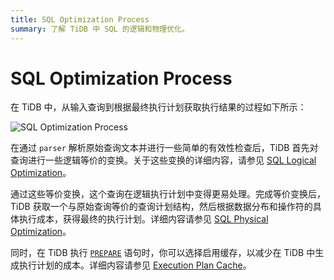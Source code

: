 ```yaml
---
title: SQL Optimization Process
summary: 了解 TiDB 中 SQL 的逻辑和物理优化。
---
```


# SQL Optimization Process

在 TiDB 中，从输入查询到根据最终执行计划获取执行结果的过程如下所示：

![SQL Optimization Process](/media/sql-optimization.png)

在通过 `parser` 解析原始查询文本并进行一些简单的有效性检查后，TiDB 首先对查询进行一些逻辑等价的变换。关于这些变换的详细内容，请参见 [SQL Logical Optimization](/sql-logical-optimization.md)。

通过这些等价变换，这个查询在逻辑执行计划中变得更易处理。完成等价变换后，TiDB 获取一个与原始查询等价的查询计划结构，然后根据数据分布和操作符的具体执行成本，获得最终的执行计划。详细内容请参见 [SQL Physical Optimization](/sql-physical-optimization.md)。

同时，在 TiDB 执行 [`PREPARE`](/sql-statements/sql-statement-prepare.md) 语句时，你可以选择启用缓存，以减少在 TiDB 中生成执行计划的成本。详细内容请参见 [Execution Plan Cache](/sql-prepared-plan-cache.md)。